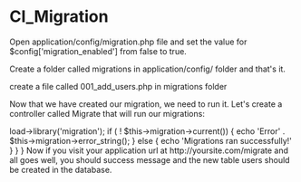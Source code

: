 # CI_Migration



Open application/config/migration.php file and set the value for $config['migration_enabled'] from false to true.

Create a folder called migrations in application/config/ folder and that's it.

create a file called 001_add_users.php in migrations folder

Now that we have created our migration, we need to run it. Let's create a controller called Migrate that will run our migrations:


<?php

class migrate extends CI_Controller {
    public function index()
    {
        // load migration library
        $this->load->library('migration');

        if ( ! $this->migration->current())
        {
            echo 'Error' . $this->migration->error_string();
        } else {
            echo 'Migrations ran successfully!'
        }   
    }    
}


Now if you visit your application url at http://yoursite.com/migrate and all goes well, you should success message and the new table users should be created in the database.
